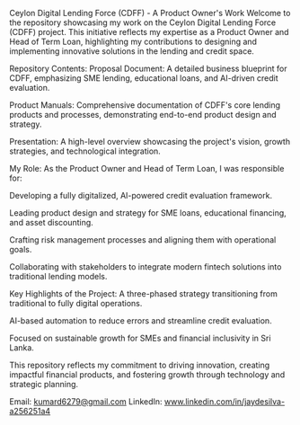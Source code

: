 Ceylon Digital Lending Force (CDFF) - A Product Owner's Work
Welcome to the repository showcasing my work on the Ceylon Digital Lending Force (CDFF) project. This initiative reflects my expertise as a Product Owner and Head of Term Loan, highlighting my contributions to designing and implementing innovative solutions in the lending and credit space.

Repository Contents:
Proposal Document: A detailed business blueprint for CDFF, emphasizing SME lending, educational loans, and AI-driven credit evaluation.

Product Manuals: Comprehensive documentation of CDFF's core lending products and processes, demonstrating end-to-end product design and strategy.

Presentation: A high-level overview showcasing the project's vision, growth strategies, and technological integration.

My Role:
As the Product Owner and Head of Term Loan, I was responsible for:

Developing a fully digitalized, AI-powered credit evaluation framework.

Leading product design and strategy for SME loans, educational financing, and asset discounting.

Crafting risk management processes and aligning them with operational goals.

Collaborating with stakeholders to integrate modern fintech solutions into traditional lending models.

Key Highlights of the Project:
A three-phased strategy transitioning from traditional to fully digital operations.

AI-based automation to reduce errors and streamline credit evaluation.

Focused on sustainable growth for SMEs and financial inclusivity in Sri Lanka.

This repository reflects my commitment to driving innovation, creating impactful financial products, and fostering growth through technology and strategic planning.

Email: kumard6279@gmail.com
LinkedIn: www.linkedin.com/in/jaydesilva-a256251a4
